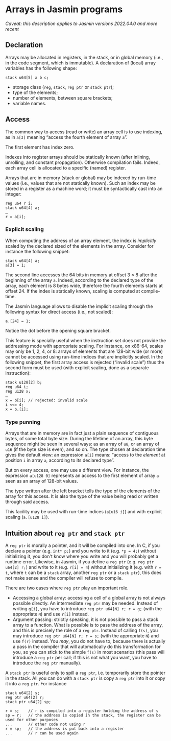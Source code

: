 # Arrays in Jasmin programs

*Caveat: this description applies to Jasmin versions 2022.04.0 and more recent*

## Declaration

Arrays may be allocated in registers, in the stack, or in global memory (i.e., in the code segment, which is immutable).
A declaration of (local) array variables has the following shape:

    stack u64[5] a b c;

 -  storage class (`reg`, `stack`, `reg ptr` or `stack ptr`);
 -  type of the elements;
 -  number of elements, between square brackets;
 -  variable names.

## Access

The common way to access (read or write) an array cell is to use indexing, as in `a[3]` meaning “access the fourth element of array `a`”.

The first element has index zero.

Indexes into register arrays should be statically known
(after inlining, unrolling, and constant propagation).
Otherwise compilation fails.
Indeed, each array cell is allocated to a specific (named) register.

Arrays that are in memory (stack or global) may be indexed by run-time values
(i.e., values that are not statically known).
Such an index may be stored in a register as a machine word;
it must be syntactically cast into an integer:

    reg u64 r i;
    stack u64[4] a;
    …
    r = a[i];

### Explicit scaling

When computing the address of an array element, the index is *implicitly* scaled by the declared sized of the elements in the array.
Consider for instance the following snippet:

    stack u64[4] a;
    a[3] = 1;
    
The second line accesses the 64 bits in memory at offset 3 × 8 after the beginning of the array `a`.
Indeed, according to the declared type of the array, each element is 8 bytes wide, therefore the fourth elements starts at offset 24.
If the index is statically known, scaling is computed at compile-time.

The Jasmin language allows to disable the implicit scaling through the following syntax for direct access (i.e., not scaled):

    a.[24] = 1;
    
Notice the dot before the opening square bracket.

This feature is specially useful when the instruction set does not provide the addressing mode with appropriate scaling.
For instance, on x86-64, scales may only be 1, 2, 4, or 8:
arrays of elements that are 128-bit wide (or more) cannot be accessed using run-time indices that are implicitly scaled.
In the following snippet, the first array access is rejected (“invalid scale”) thus the second form must be used
(with explicit scaling, done as a separate instruction):

    stack u128[2] b;
    reg u64 i;
    reg u128 x;
    …
    x = b[i]; // rejected: invalid scale
    i <<= 4;
    x = b.[i];

### Type punning

Arrays that are in memory are in fact just a plain sequence of contiguous bytes, of some total byte size.
During the lifetime of an array, this byte sequence might be seen in several ways:
as an array of `u8`, or an array of `u16` (if the byte size is even), and so on.
The type chosen at declaration time gives the default view:
an expression `a[i]` means: “access to the *element* at position `i` in array `a`, according to its declared type”.

But on every access, one may use a different view.
For instance, the expression `a[u128 0]` represents an access to the first element of array `a` seen as an array of 128-bit values.

The type written after the left bracket tells the type of the elements of the array for this access.
It is also the type of the value being read or written through said access.

This facility may be used with run-time indices (`a[u16 i]`)
and with explicit scaling (`a.[u128 i]`).

## Intuition about `reg ptr` and `stack ptr`

A `reg ptr` is morally a pointer, and it will be compiled into one. In C, if you declare a pointer (e.g. `int* p;`) and you write to it (e.g. `*p = 4;`) without initializing it, you don't know where you write and you will probably get a runtime error. Likewise, in Jasmin, if you define a `reg ptr` (e.g. `reg ptr u64[2] r;`) and write to it (e.g. `r[i] = 4`) without initializing it (e.g. with `r = t`, where `t` can be a `stack` array, another `reg ptr` or a `stack ptr`), this does not make sense and the compiler will refuse to compile.

There are two cases where `reg ptr` play an important role.
- Accessing a global array: accessing a cell of a global array is not always possible directly. An intermediate `reg ptr` may be needed. Instead of writing `g[i]`, you have to introduce `reg ptr u64[N] r; r = g;` (with the appropriate `N`) and use `r[i]` instead.
- Argument passing: strictly speaking, it is not possible to pass a stack array to a function. What is possible is to pass the address of the array, and this is precisely the role of a `reg ptr`. Instead of calling `f(s)`, you may introduce `reg ptr u64[N] r; r = s;` (with the appropriate `N`) and use `f(r)` instead. You *may*, you do not have to, because there is actually a pass in the compiler that will automatically do this transformation for you, so you can stick to the simple `f(s)` in most scenarios (this pass will introduce a `reg ptr` per call; if this is not what you want, you have to introduce the `reg ptr` manually).

A `stack ptr` is useful only to spill a `reg ptr`, i.e. temporarily store the pointer in the stack. All you can do with a `stack ptr` is copy a `reg ptr` into it or copy it into a `reg ptr`. For instance

```
stack u64[2] s;
reg ptr u64[2] r;
stack ptr u64[2] sp;

r = s;    // r is compiled into a register holding the address of s
sp = r;   // the address is copied in the stack, the register can be used for other purposes
...       // other code not using r
r = sp;   // the address is put back into a register
...       // r can be used again
```